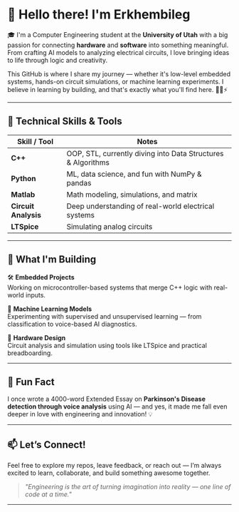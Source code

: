 # 👋 Hello there! I'm Erkhembileg

🎓 I'm a Computer Engineering student at the **University of Utah** with a big passion for connecting **hardware** and **software** into something meaningful. From crafting AI models to analyzing electrical circuits, I love bringing ideas to life through logic and creativity.

This GitHub is where I share my journey — whether it's low-level embedded systems, hands-on circuit simulations, or machine learning experiments. I believe in learning by building, and that's exactly what you'll find here. 👨‍💻⚡

---

## 🔧 Technical Skills & Tools

| Skill / Tool      | Notes |
|-------------------|-------|
| **C++**           | OOP, STL, currently diving into Data Structures & Algorithms |
| **Python**        | ML, data science, and fun with NumPy & pandas |
| **Matlab**        | Math modeling, simulations, and matrix |
| **Circuit Analysis** | Deep understanding of real-world electrical systems |
| **LTSpice**       | Simulating analog circuits |

---

## 🚀 What I'm Building

🛠️ **Embedded Projects**  
Working on microcontroller-based systems that merge C++ logic with real-world inputs.

🤖 **Machine Learning Models**  
Experimenting with supervised and unsupervised learning — from classification to voice-based AI diagnostics.

🔌 **Hardware Design**  
Circuit analysis and simulation using tools like LTSpice and practical breadboarding.

---

## 🧠 Fun Fact
I once wrote a 4000-word Extended Essay on **Parkinson's Disease detection through voice analysis** using AI — and yes, it made me fall even deeper in love with engineering and innovation! 💡

---

## 📫 Let’s Connect!

Feel free to explore my repos, leave feedback, or reach out — I’m always excited to learn, collaborate, and build something awesome together.

> *"Engineering is the art of turning imagination into reality — one line of code at a time."*

---
